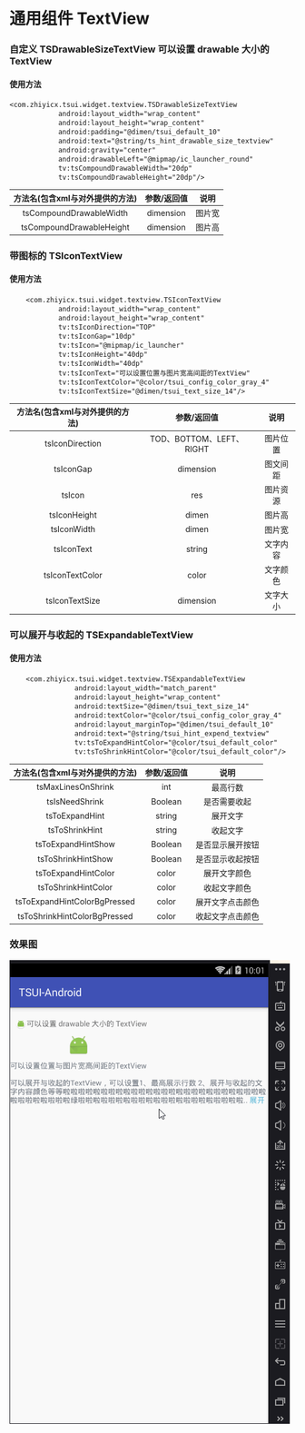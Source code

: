 # 通用组件 TextView

### 自定义 TSDrawableSizeTextView  可以设置 drawable 大小的 TextView
#### 使用方法

```
<com.zhiyicx.tsui.widget.textview.TSDrawableSizeTextView
            android:layout_width="wrap_content"
            android:layout_height="wrap_content"
            android:padding="@dimen/tsui_default_10"
            android:text="@string/ts_hint_drawable_size_textview"
            android:gravity="center"
            android:drawableLeft="@mipmap/ic_launcher_round"
            tv:tsCompoundDrawableWidth="20dp"
            tv:tsCompoundDrawableHeight="20dp"/>
```

|方法名(包含xml与对外提供的方法)|参数/返回值|说明
|:---:|:---:|:---:|
|tsCompoundDrawableWidth|dimension|图片宽|
|tsCompoundDrawableHeight|dimension|图片高|


### 带图标的 TSIconTextView
#### 使用方法

```
    <com.zhiyicx.tsui.widget.textview.TSIconTextView
            android:layout_width="wrap_content"
            android:layout_height="wrap_content"
            tv:tsIconDirection="TOP"
            tv:tsIconGap="10dp"
            tv:tsIcon="@mipmap/ic_launcher"
            tv:tsIconHeight="40dp"
            tv:tsIconWidth="40dp"
            tv:tsIconText="可以设置位置与图片宽高间距的TextView"
            tv:tsIconTextColor="@color/tsui_config_color_gray_4"
            tv:tsIconTextSize="@dimen/tsui_text_size_14"/>
```

|方法名(包含xml与对外提供的方法)|参数/返回值|说明
|:---:|:---:|:---:|
|tsIconDirection|TOD、BOTTOM、LEFT、RIGHT|图片位置|
|tsIconGap|dimension|图文间距|
|tsIcon|res|图片资源|
|tsIconHeight|dimen|图片高
|tsIconWidth|dimen|图片宽
|tsIconText|string|文字内容
|tsIconTextColor|color|文字颜色
|tsIconTextSize|dimension|文字大小

### 可以展开与收起的 TSExpandableTextView
#### 使用方法
```
    <com.zhiyicx.tsui.widget.textview.TSExpandableTextView
                android:layout_width="match_parent"
                android:layout_height="wrap_content"
                android:textSize="@dimen/tsui_text_size_14"
                android:textColor="@color/tsui_config_color_gray_4"
                android:layout_marginTop="@dimen/tsui_default_10"
                android:text="@string/tsui_hint_expend_textview"
                tv:tsToExpandHintColor="@color/tsui_default_color"
                tv:tsToShrinkHintColor="@color/tsui_default_color"/>
```

|方法名(包含xml与对外提供的方法)|参数/返回值|说明
|:---:|:---:|:---:|
|tsMaxLinesOnShrink|int|最高行数|
|tsIsNeedShrink|Boolean|是否需要收起|
|tsToExpandHint|string|展开文字|
|tsToShrinkHint|string|收起文字|
|tsToExpandHintShow|Boolean|是否显示展开按钮|
|tsToShrinkHintShow|Boolean|是否显示收起按钮|
|tsToExpandHintColor|color|展开文字颜色|
|tsToShrinkHintColor|color|收起文字颜色|
|tsToExpandHintColorBgPressed|color|展开文字点击颜色|
|tsToShrinkHintColorBgPressed|color|收起文字点击颜色|


### 效果图

![效果](/image/TextView.gif)